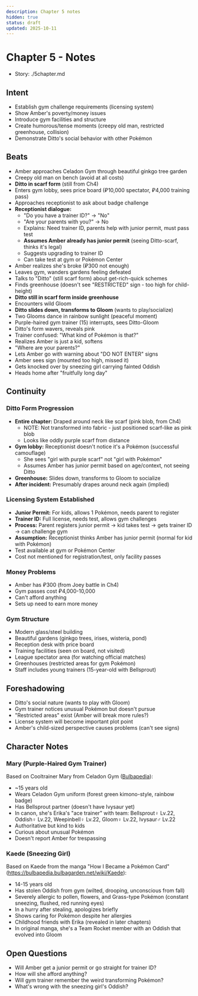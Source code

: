 ```yaml
---
description: Chapter 5 notes
hidden: true
status: draft
updated: 2025-10-11
---
```


# Chapter 5 - Notes

- Story: ./5chapter.md

## Intent
- Establish gym challenge requirements (licensing system)
- Show Amber's poverty/money issues
- Introduce gym facilities and structure
- Create humorous/tense moments (creepy old man, restricted greenhouse, collision)
- Demonstrate Ditto's social behavior with other Pokémon

## Beats
- Amber approaches Celadon Gym through beautiful ginkgo tree garden
- Creepy old man on bench (avoid at all costs)
- **Ditto in scarf form** (still from Ch4)
- Enters gym lobby, sees price board (₽10,000 spectator, ₽4,000 training pass)
- Approaches receptionist to ask about badge challenge
- **Receptionist dialogue:**
  - "Do you have a trainer ID?" → "No"
  - "Are your parents with you?" → No
  - Explains: Need trainer ID, parents help with junior permit, must pass test
  - **Assumes Amber already has junior permit** (seeing Ditto-scarf, thinks it's legal)
  - Suggests upgrading to trainer ID
  - Can take test at gym or Pokémon Center
- Amber realizes she's broke (₽300 not enough)
- Leaves gym, wanders gardens feeling defeated
- Talks to "Ditto" (still scarf form) about get-rich-quick schemes
- Finds greenhouse (doesn't see "RESTRICTED" sign - too high for child-height)
- **Ditto still in scarf form inside greenhouse**
- Encounters wild Gloom
- **Ditto slides down, transforms to Gloom** (wants to play/socialize)
- Two Glooms dance in rainbow sunlight (peaceful moment)
- Purple-haired gym trainer (15) interrupts, sees Ditto-Gloom
- Ditto's form wavers, reveals pink
- Trainer confused: "What kind of Pokémon is that?"
- Realizes Amber is just a kid, softens
- "Where are your parents?"
- Lets Amber go with warning about "DO NOT ENTER" signs
- Amber sees sign (mounted too high, missed it)
- Gets knocked over by sneezing girl carrying fainted Oddish
- Heads home after "fruitfully long day"

## Continuity
### Ditto Form Progression
- **Entire chapter:** Draped around neck like scarf (pink blob, from Ch4)
  - NOTE: Not transformed into fabric - just positioned scarf-like as pink blob
  - Looks like oddly purple scarf from distance
- **Gym lobby:** Receptionist doesn't notice it's a Pokémon (successful camouflage)
  - She sees "girl with purple scarf" not "girl with Pokémon"
  - Assumes Amber has junior permit based on age/context, not seeing Ditto
- **Greenhouse:** Slides down, transforms to Gloom to socialize
- **After incident:** Presumably drapes around neck again (implied)

### Licensing System Established
- **Junior Permit:** For kids, allows 1 Pokémon, needs parent to register
- **Trainer ID:** Full license, needs test, allows gym challenges
- **Process:** Parent registers junior permit → kid takes test → gets trainer ID → can challenge gym
- **Assumption:** Receptionist thinks Amber has junior permit (normal for kid with Pokémon)
- Test available at gym or Pokémon Center
- Cost not mentioned for registration/test, only facility passes

### Money Problems
- Amber has ₽300 (from Joey battle in Ch4)
- Gym passes cost ₽4,000-10,000
- Can't afford anything
- Sets up need to earn more money

### Gym Structure
- Modern glass/steel building
- Beautiful gardens (ginkgo trees, irises, wisteria, pond)
- Reception desk with price board
- Training facilities (seen on board, not visited)
- League spectator area (for watching official matches)
- Greenhouses (restricted areas for gym Pokémon)
- Staff includes young trainers (15-year-old with Bellsprout)

## Foreshadowing
- Ditto's social nature (wants to play with Gloom)
- Gym trainer notices unusual Pokémon but doesn't pursue
- "Restricted areas" exist (Amber will break more rules?)
- License system will become important plot point
- Amber's child-sized perspective causes problems (can't see signs)

## Character Notes
### Mary (Purple-Haired Gym Trainer)
Based on Cooltrainer Mary from Celadon Gym ([Bulbapedia](https://bulbapedia.bulbagarden.net/wiki/Celadon_Gym)):
- ~15 years old
- Wears Celadon Gym uniform (forest green kimono-style, rainbow badge)
- Has Bellsprout partner (doesn't have Ivysaur yet)
- In canon, she's Erika's "ace trainer" with team: Bellsprout♀ Lv.22, Oddish♀ Lv.22, Weepinbell♀ Lv.22, Gloom♀ Lv.22, Ivysaur♂ Lv.22
- Authoritative but kind to kids
- Curious about unusual Pokémon
- Doesn't report Amber for trespassing

### Kaede (Sneezing Girl)
Based on Kaede from the manga "How I Became a Pokémon Card" (https://bulbapedia.bulbagarden.net/wiki/Kaede):
- 14-15 years old
- Has stolen Oddish from gym (wilted, drooping, unconscious from fall)
- Severely allergic to pollen, flowers, and Grass-type Pokémon (constant sneezing, flushed, red running eyes)
- In a hurry after stealing, apologizes briefly
- Shows caring for Pokémon despite her allergies
- Childhood friends with Erika (revealed in later chapters)
- In original manga, she's a Team Rocket member with an Oddish that evolved into Gloom

## Open Questions
- Will Amber get a junior permit or go straight for trainer ID?
- How will she afford anything?
- Will gym trainer remember the weird transforming Pokémon?
- What's wrong with the sneezing girl's Oddish?

